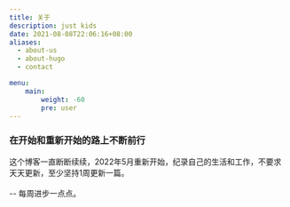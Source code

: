 ```yaml
---
title: 关于
description: just kids 
date: 2021-08-08T22:06:16+08:00
aliases:
  - about-us
  - about-hugo
  - contact

menu:
    main: 
        weight: -60
        pre: user
---
```


>

### 在开始和重新开始的路上不断前行

这个博客一直断断续续，2022年5月重新开始，纪录自己的生活和工作，不要求天天更新，至少坚持1周更新一篇。
</br></br>
 -- 每周进步一点点。
